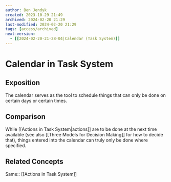 ```yaml
---
author: Ben Jendyk
created: 2023-10-29 21:49
archived: 2024-02-20 21:29
last-modified: 2024-02-20 21:29
tags: [access/archived]
next-version:
  - [[2024-02-20-21-28-04|Calendar (Task System)]]
---
```


# Calendar in Task System

## Exposition

The calendar serves as the tool to schedule things that can only be done on certain days or certain times.

## Comparison

While [[Actions in Task System|actions]] are to be done at the next time available (see also [[Three Models for Decision Making]] for how to decide that), things entered into the calendar can truly only be done where specified.

## Related Concepts

Same:: [[Actions in Task System]]
